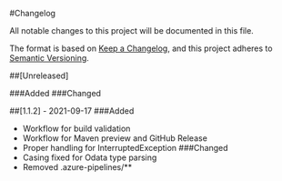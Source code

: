 #Changelog

All notable changes to this project will be documented in this file.

The format is based on [Keep a Changelog](https://keepachangelog.com/en/1.0.0/),
and this project adheres to [Semantic Versioning](https://semver.org/spec/v2.0.0.html).

##[Unreleased]

###Added
###Changed

##[1.1.2] - 2021-09-17 
###Added
- Workflow for build validation
- Workflow for Maven preview and GitHub Release
- Proper handling for InterruptedException
###Changed
- Casing fixed for Odata type parsing
- Removed .azure-pipelines/**
